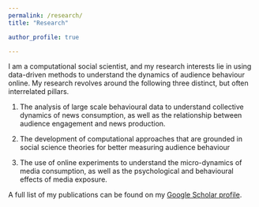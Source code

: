 ```yaml
---
permalink: /research/
title: "Research"

author_profile: true

---
```


I am a computational social scientist, and my research interests lie in using data-driven methods to understand the dynamics of audience behaviour online. My research revolves around the following three distinct, but often interrelated pillars.

1. The analysis of large scale behavioural data to understand collective dynamics of news consumption, as well as the relationship between audience engagement and news production.

2. The development of computational approaches that are grounded in social science theories for better measuring audience behaviour

3. The use of online experiments to understand the micro-dynamics of media consumption, as well as the psychological and behavioural effects of media exposure.


A full list of my publications can be found on my [Google Scholar profile](https://scholar.google.com/citations?user=Y7_E1EIAAAAJ).
